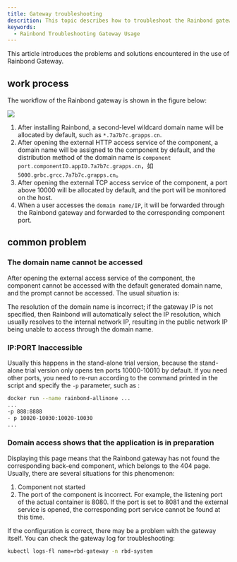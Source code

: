 ```yaml
---
title: Gateway troubleshooting
descrition: This topic describes how to troubleshoot the Rainbond gateway
keywords:
  - Rainbond Troubleshooting Gateway Usage
---
```


This article introduces the problems and solutions encountered in the use of Rainbond Gateway.

## work process

The workflow of the Rainbond gateway is shown in the figure below:

![](https://static.goodrain.com/docs/5.12/troubleshooting/installation/en-gateway-process.png)

1. After installing Rainbond, a second-level wildcard domain name will be allocated by default, such as `*.7a7b7c.grapps.cn`.
2. After opening the external HTTP access service of the component, a domain name will be assigned to the component by default, and the distribution method of the domain name is `component port.componentID.appID.7a7b7c.grapps.cn`，如 `5000.grbc.grcc.7a7b7c.grapps.cn`。
3. After opening the external TCP access service of the component, a port above 10000 will be allocated by default, and the port will be monitored on the host.
4. When a user accesses the `domain name/IP`, it will be forwarded through the Rainbond gateway and forwarded to the corresponding component port.

## common problem

### The domain name cannot be accessed

After opening the external access service of the component, the component cannot be accessed with the default generated domain name, and the prompt cannot be accessed. The usual situation is:

The resolution of the domain name is incorrect; if the gateway IP is not specified, then Rainbond will automatically select the IP resolution, which usually resolves to the internal network IP, resulting in the public network IP being unable to access through the domain name.

### IP:PORT Inaccessible

Usually this happens in the stand-alone trial version, because the stand-alone trial version only opens ten ports 10000-10010 by default. If you need other ports, you need to re-run according to the command printed in the script and specify the `-p` parameter, such as :

```bash
docker run --name rainbond-allinone ...
...
-p 888:8888
- p 10020-10030:10020-10030
...
```

### Domain access shows that the application is in preparation

Displaying this page means that the Rainbond gateway has not found the corresponding back-end component, which belongs to the 404 page. Usually, there are several situations for this phenomenon:

1. Component not started
2. The port of the component is incorrect. For example, the listening port of the actual container is 8080. If the port is set to 8081 and the external service is opened, the corresponding port service cannot be found at this time.

If the configuration is correct, there may be a problem with the gateway itself. You can check the gateway log for troubleshooting:

```bash
kubectl logs-fl name=rbd-gateway -n rbd-system
```

